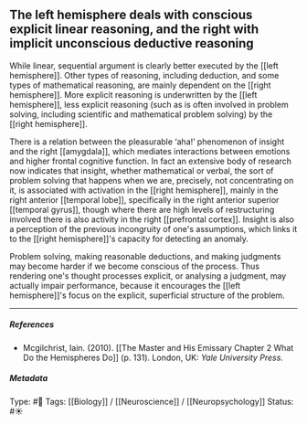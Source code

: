 ## The left hemisphere deals with conscious explicit linear reasoning, and the right with implicit unconscious deductive reasoning # 

While linear, sequential argument is clearly better executed by the [[left hemisphere]]. Other types of reasoning, including deduction, and some types of mathematical reasoning, are mainly dependent on the [[right hemisphere]]. More explicit reasoning is underwritten by the [[left hemisphere]], less explicit reasoning (such as is often involved in problem solving, including scientific and mathematical problem solving) by the [[right hemisphere]]. 

There is a relation between the pleasurable ‘aha!’ phenomenon of insight and the right [[amygdala]], which mediates interactions between emotions and higher frontal cognitive function. In fact an extensive body of research now indicates that insight, whether mathematical or verbal, the sort of problem solving that happens when we are, precisely, not concentrating on it, is associated with activation in the [[right hemisphere]], mainly in the right anterior [[temporal lobe]], specifically in the right anterior superior [[temporal gyrus]], though where there are high levels of restructuring involved there is also activity in the right [[prefrontal cortex]]. Insight is also a perception of the previous incongruity of one's assumptions, which links it to the [[right hemisphere]]'s capacity for detecting an anomaly.

Problem solving, making reasonable deductions, and making judgments may become harder if we become conscious of the process. Thus rendering one's thought processes explicit, or analysing a judgment, may actually impair performance, because it encourages the [[left hemisphere]]'s focus on the explicit, superficial structure of the problem.

___

##### References

- Mcgilchrist, Iain. (2010). [[The Master and His Emissary Chapter 2 What Do the Hemispheres Do]] (p. 131). London, UK: _Yale University Press._

##### Metadata

Type: #🔴 
Tags: [[Biology]] / [[Neuroscience]] / [[Neuropsychology]] 
Status: #☀️ 